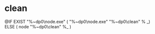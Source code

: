 # clean

@IF EXIST "%~dp0\node.exe" \( "%~dp0\node.exe" "%~dp0\clean" % _\) ELSE \( node "%~dp0\clean" %_ \)

